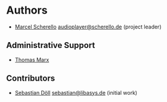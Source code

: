 # Authors

* [Marcel Scherello](https://github.com/rello) <audioplayer@scherello.de> (project leader)

## Administrative Support

* [Thomas Marx](https://github.com/xramsamoht)

## Contributors

* [Sebastian Döll](https://github.com/libasys) <sebastian@libasys.de> (initial work)
